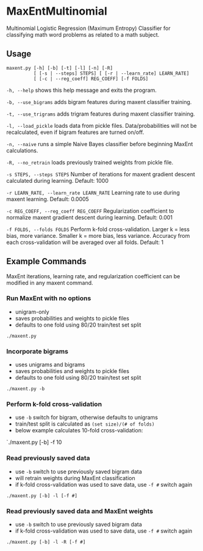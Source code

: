 # MaxEntMultinomial
Multinomial Logistic Regression (Maximum Entropy) Classifier for classifying math word problems as related to a math subject.

## Usage
```
maxent.py [-h] [-b] [-t] [-l] [-n] [-R]
          [ [-s | --steps] STEPS] [ [-r | --learn_rate] LEARN_RATE]
          [ [-c | --reg_coeff] REG_COEFF] [-f FOLDS]
```

`-h, --help` shows this help message and exits the program.

`-b, --use_bigrams` adds bigram features during maxent classifier training.

`-t, --use_trigrams` adds trigram features during maxent classifier training.

`-l, --load_pickle` loads data from pickle files. Data/probabilities will not be recalculated, even if bigram features are turned on/off.

`-n, --naive` runs a simple Naive Bayes classifier before beginning MaxEnt calculations.

`-R, --no_retrain` loads previously trained weights from pickle file.

`-s STEPS, --steps STEPS` Number of iterations for maxent gradient descent calculated during learning. Default: 1000

`-r LEARN_RATE, --learn_rate LEARN_RATE` Learning rate to use during maxent learning. Default: 0.0005

`-c REG_COEFF, --reg_coeff REG_COEFF` Regularization coefficient to normalize maxent gradient descent during learning. Default: 0.001

`-f FOLDS, --folds FOLDS` Perform k-fold cross-validation. Larger k = less bias, more variance. Smaller k = more bias, less variance. Accuracy from each cross-validation will be averaged over all folds. Default: 1

## Example Commands

MaxEnt iterations, learning rate, and regularization coefficient can be modified in any maxent command.

### Run MaxEnt with no options
- unigram-only
- saves probabilities and weights to pickle files
- defaults to one fold using 80/20 train/test set split

`./maxent.py`

### Incorporate bigrams 
- uses unigrams and bigrams
- saves probabilities and weights to pickle files
- defaults to one fold using 80/20 train/test set split

`./maxent.py -b`

### Perform k-fold cross-validation
- use `-b` switch for bigram, otherwise defaults to unigrams
- train/test split is calculated as `(set size)/(# of folds)`
- below example calculates 10-fold cross-validation:

`./maxent.py [-b] -f 10

### Read previously saved data
- use `-b` switch to use previously saved bigram data
- will retrain weights during MaxEnt classification
- if k-fold cross-validation was used to save data, use `-f #` switch again

`./maxent.py [-b] -l [-f #]`

### Read previously saved data and MaxEnt weights
- use `-b` switch to use previously saved bigram data
- if k-fold cross-validation was used to save data, use `-f #` switch again

`./maxent.py [-b] -l -R [-f #]`
